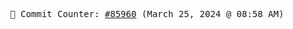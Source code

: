 <p align="center">
    <samp>
        📮 Commit Counter: <a href="https://github.com/Javascript-void0/Javascript-void0/commits/main">#85960</a> (March 25, 2024 @ 08:58 AM)
    </samp>
</p>